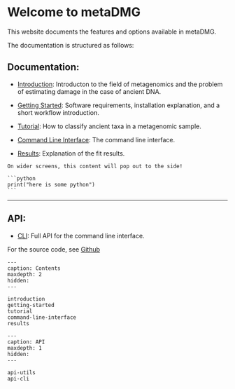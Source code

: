 # Welcome to metaDMG


This website documents the features and options available in metaDMG.

The documentation is structured as follows:
## Documentation:

- [Introduction](introduction): Introducton to the field of metagenomics and the problem of estimating damage in the case of ancient DNA.

- [Getting Started](getting-started): Software requirements, installation explanation, and a short workflow introduction.

- [Tutorial](tutorial): How to classify ancient taxa in a metagenomic sample.

- [Command Line Interface](command-line-interface): The command line interface.

- [Results](results): Explanation of the fit results.

```{margin} Look, some margin content!
On wider screens, this content will pop out to the side!
```

````{margin} Code blocks in margins
```python
print("here is some python")
```
````

---

## API:

- [CLI](api-cli): Full API for the command line interface.

For the source code, see [Github](https://github.com/metaDMG/metaDMG)


```{toctree}
---
caption: Contents
maxdepth: 2
hidden:
---

introduction
getting-started
tutorial
command-line-interface
results
```


```{toctree}
---
caption: API
maxdepth: 1
hidden:
---

api-utils
api-cli
```

<!-- &ensp; &ensp;&ensp;&ensp; -->
<!-- <span style="font-size:larger;">word</span> -->
